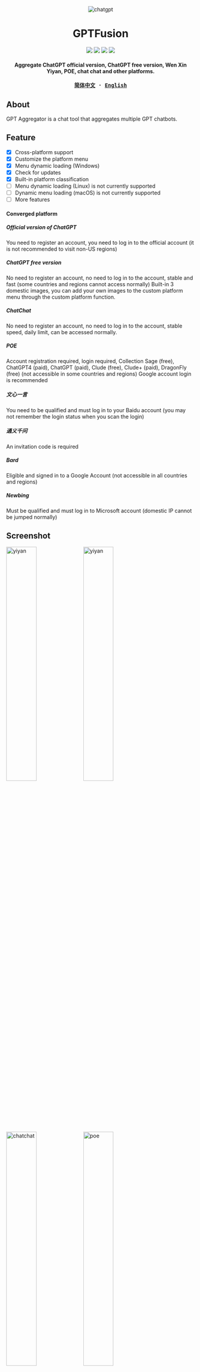 
<div align="center">
    <img src="demo/GPT Fusion.png" alt="chatgpt"/>
    <h1>GPTFusion</h1>
    <div><img src="https://img.shields.io/badge/stable%20version-v0.5.0-blue.svg?style=flat"></img>
<img src="https://img.shields.io/badge/preview%20version-v0.6.0%20PREVIEW-orange.svg?style=flat"></img>
<img src="https://img.shields.io/badge/license-GPL%203.0-brightgreen.svg?style=flat"></img>
<img src="https://img.shields.io/badge/language-简体中文-brightgreen.svg?style=flat"></img></div>
    <h4>Aggregate ChatGPT official version, ChatGPT free version, Wen Xin Yiyan, POE, chat chat and other platforms.</h4>
</div>
<div align="center">
<strong>
<samp>

[简体中文](README.md) · [English](README.en.md)

</samp>
</strong>
</div>

## About

GPT Aggregator is a chat tool that aggregates multiple GPT chatbots.

## Feature
- [x] Cross-platform support
- [x] Customize the platform menu
- [x] Menu dynamic loading (Windows)
- [x] Check for updates
- [x] Built-in platform classification
- [ ] Menu dynamic loading (Linux) is not currently supported
- [ ] Dynamic menu loading (macOS) is not currently supported
- [ ] More features

#### Converged platform

##### Official version of ChatGPT
You need to register an account, you need to log in to the official account (it is not recommended to visit non-US regions)

##### ChatGPT free version
No need to register an account, no need to log in to the account, stable and fast (some countries and regions cannot access normally) Built-in 3 domestic images, you can add your own images to the custom platform menu through the custom platform function.

##### ChatChat
No need to register an account, no need to log in to the account, stable speed, daily limit, can be accessed normally.

##### POE
Account registration required, login required, Collection Sage (free), ChatGPT4 (paid), ChatGPT (paid), Clude (free), Clude+ (paid), DragonFly (free) (not accessible in some countries and regions) Google account login is recommended

##### 文心一言
You need to be qualified and must log in to your Baidu account (you may not remember the login status when you scan the login)


##### 通义千问
An invitation code is required

##### Bard
Eligible and signed in to a Google Account (not accessible in all countries and regions)

##### Newbing
Must be qualified and must log in to Microsoft account (domestic IP cannot be jumped normally)

## Screenshot
<div>
<img src="demo/win1.png" width=40% alt="yiyan"/>
<img src="demo/win2.png" width=40% alt="yiyan"/>
<img src="demo/win3.png" width=40% alt="chatchat"/>
<img src="demo/poe.png" width=40% alt="poe"/>
<img src="demo/select.png" width=40% alt="平台选择"/>
<img src="demo/platforms.png" width=40% alt="阿里"/>
<img src="demo/side.png" width=40% alt="side"/>
</div>

## Thanks

- Idea: [OneGPT - GPT聚合版](https://github.com/1595901624/gpt-aggregated-edition)
- [wails](https://github.com/wailsapp/wails)


## Building

To build a redistributable, production mode package, use `wails build`.

## Installation instructions

- macos
  - Download the GPTFusion.xxx .dmg installation package, double-click to install. (Recommended)
  - Download the GPTFusion .app.zip package, unzip and drag it into the Applications folder.
  - If it can't be opened, go to Security & Privacy in Settings, and then click Allow to open
- windows
  - Download the .exe installation package, double-click to execute (the installation version is changed to the green version, open and use directly)
- linux
  - `sudo chmod +x GPTFusion.AppImage` Add executable permissions and double-click Run

## Instructions for use

- You can add the mirror station you want to add through the (Settings - Platform Management) menu custom menu function, and the added content will automatically appear in the custom menu after the addition is completed (macOS and Linux need to manually restart the software to take effect).

## Feedback

- GitHub issue
- **Go学习日记** WeChat public account

**Scan the code to follow the public account**
<img src="demo/gzh.jpg" height="240" />

## Donation

| Wechat  | Alipay |
| --- | --- |
| <img src="demo/wechat.jpg" height="240" /> | <img src="demo/alipay.jpg" height="240" /> |